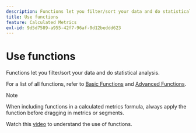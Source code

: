 ```yaml
---
description: Functions let you filter/sort your data and do statistical analysis.
title: Use functions
feature: Calculated Metrics
exl-id: 9d5d7589-a955-42f7-96af-0d12beddd623
---
```

# Use functions

Functions let you filter/sort your data and do statistical analysis.

For a list of all functions, refer to [Basic Functions](/help/components/c-calcmetrics/cm-reference/cm-functions.md) and [Advanced Functions](/help/components/c-calcmetrics/cm-reference/cm-adv-functions.md).

>[!NOTE]
>
>When including functions in a calculated metrics formula, always apply the function before dragging in metrics or segments.

Watch this [video](https://youtu.be/SSyWvomnewI) to understand the use of functions.
